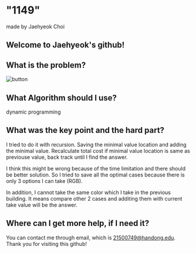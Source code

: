 # "1149"

made by Jaehyeok Choi

## Welcome to Jaehyeok's github!

## What is the problem?

![button](https://github.com/Choi-JaeHyeok-21500749/1149/blob/main/1149_pro.JPG)

## What Algorithm should I use?

dynamic programming

## What was the key point and the hard part?

I tried to do it with recursion. Saving the minimal value location and adding the minimal value. 
Recalculate total cost if minimal value location is same as previouse value, back track until I find the answer.

I think this might be wrong because of the time limitation and there should be better solution.
So I tried to save all the optimal cases because there is only 3 options I can take (RGB).

In addition, I cannot take the same color which I take in the previous building. It means compare other 2 cases and additing them with current take value will be the answer.

## Where can I get more help, if I need it?

You can contact me through email, which is 21500749@handong.edu.
Thank you for visiting this github!

